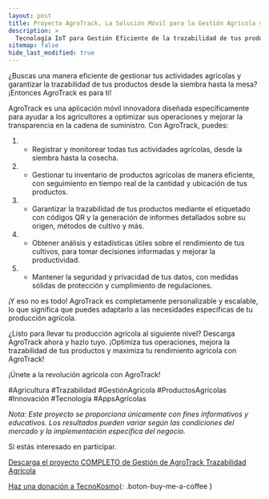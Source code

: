 ```yaml
---
layout: post
title: Proyecto AgroTrack, La Solución Móvil para la Gestión Agrícola y la Trazabilidad de Productos
description: >
  Tecnología IoT para Gestión Eficiente de la trazabilidad de tus productos. 
sitemap: false
hide_last_modified: true
---
```


¿Buscas una manera eficiente de gestionar tus actividades agrícolas y garantizar la trazabilidad de tus productos desde la siembra hasta la mesa? ¡Entonces AgroTrack es para ti!

AgroTrack es una aplicación móvil innovadora diseñada específicamente para ayudar a los agricultores a optimizar sus operaciones y mejorar la transparencia en la cadena de suministro. Con AgroTrack, puedes:

1. - Registrar y monitorear todas tus actividades agrícolas, desde la siembra hasta la cosecha.
2. - Gestionar tu inventario de productos agrícolas de manera eficiente, con seguimiento en tiempo real de la cantidad y ubicación de tus productos.
3. - Garantizar la trazabilidad de tus productos mediante el etiquetado con códigos QR y la generación de informes detallados sobre su origen, métodos de cultivo y más.
4. - Obtener análisis y estadísticas útiles sobre el rendimiento de tus cultivos, para tomar decisiones informadas y mejorar la productividad.
5. - Mantener la seguridad y privacidad de tus datos, con medidas sólidas de protección y cumplimiento de regulaciones.

¡Y eso no es todo! AgroTrack es completamente personalizable y escalable, lo que significa que puedes adaptarlo a las necesidades específicas de tu producción agrícola.

¿Listo para llevar tu producción agrícola al siguiente nivel? Descarga AgroTrack ahora y hazlo tuyo. ¡Optimiza tus operaciones, mejora la trazabilidad de tus productos y maximiza tu rendimiento agrícola con AgroTrack!

¡Únete a la revolución agrícola con AgroTrack!

#Agricultura #Trazabilidad #GestiónAgrícola #ProductosAgrícolas #Innovación #Tecnología #AppsAgrícolas

*Nota: Este proyecto se proporciona únicamente con fines informativos y educativos. Los resultados pueden variar según las condiciones del mercado y la implementación específica del negocio.*

Si estás interesado en participar.

[Descarga el proyecto COMPLETO de Gestión de AgroTrack Trazabilidad Agrícola](https://www.dropbox.com/scl/fo/vzlzutlqu50ahd4fev16u/h?rlkey=v4vxkey3dauvro62y233h0kcj&dl=0)

[Haz una donación a TecnoKosmo](https://www.buymeacoffee.com/nain.taleb){: .boton-buy-me-a-coffee }

<object data="../agroTrackTrazabilidadAgricola.pdf" width="100%" height="600" type='application/pdf'></object>
